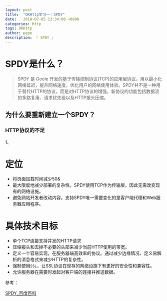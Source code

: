 ```yaml
---
layout: post
title:  "OKHttp学习一：SPDY"
date:   2018-07-05 13:34:00 +0800
categories: Http
tags: OKHttp
author: pepe
description: 『 SPDY 』
---
```


# **SPDY是什么？**

> SPDY 是 Goole 开发的基于传输控制协议(TCP)的应用层协议。用以最小化网络延迟，提升网络速度，优化用户的网络使用体验。SPDY并不是一种用于替代HTTP的协议，而是对HTTP协议的增强。新协议的功能包括数据流的多路复用、请求优先级以及HTTP报头压缩。

## **为什么要重新建立一个SPDY？**

### HTTP协议的不足

1、

# **定位**

* 将页面加载时间减少50&
* 最大限度地减少部署的复杂性。SPDY使用TCP作为传输层，因此无需改变现有的网络设施。
* 避免网站开发者改动内容。支持SPDY唯一需要变化的是客户端代理和Web服务器应用程序。

# **具体技术目标**

* 单个TCP连接支持并发的HTTP请求
* 压缩报头和去掉不必要的头部来减少当前HTTP使用的带宽。
* 定义一个容易实现，在服务器端高效率的协议。通过减少边缘情况、定义易解析的消息格式来减少HTTP的复杂性。
* 强制使用`SSL`，让SSL协议在现存的网络设施下有更好的安全性和兼容性。
* 允许服务器在需要时发起对客户端的连接并推送数据。














参考：

[SPDY_百度百科](https://baike.baidu.com/item/SPDY)
































